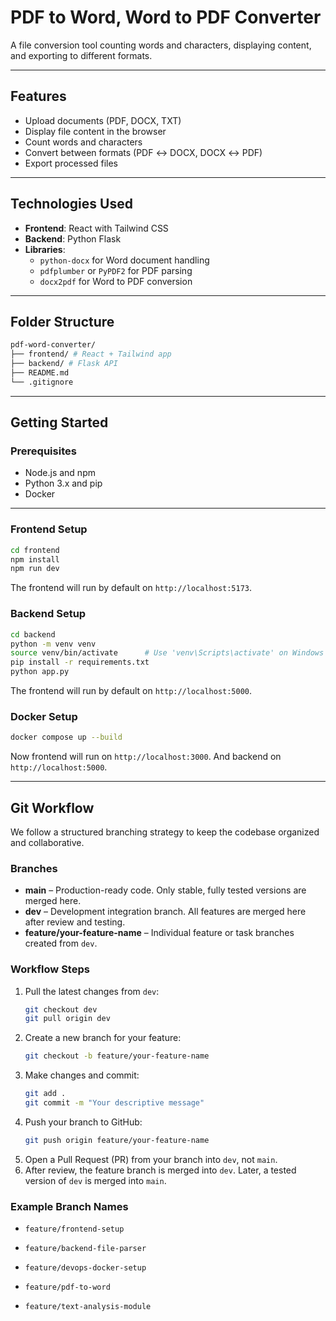# PDF to Word, Word to PDF Converter

A file conversion tool counting words and characters, displaying content, and exporting to different formats.

---

## Features

- Upload documents (PDF, DOCX, TXT)
- Display file content in the browser
- Count words and characters
- Convert between formats (PDF ↔ DOCX, DOCX ↔ PDF)
- Export processed files

---

## Technologies Used

- **Frontend**: React with Tailwind CSS
- **Backend**: Python Flask
- **Libraries**:
  - `python-docx` for Word document handling
  - `pdfplumber` or `PyPDF2` for PDF parsing
  - `docx2pdf` for Word to PDF conversion

---

## Folder Structure

```bash
pdf-word-converter/
├── frontend/ # React + Tailwind app
├── backend/ # Flask API
├── README.md
└── .gitignore
```

---

## Getting Started

### Prerequisites

- Node.js and npm
- Python 3.x and pip
- Docker

---

### Frontend Setup

```bash
cd frontend
npm install
npm run dev
```
The frontend will run by default on ```http://localhost:5173```.

### Backend Setup

```bash
cd backend
python -m venv venv
source venv/bin/activate      # Use 'venv\Scripts\activate' on Windows
pip install -r requirements.txt
python app.py
```
The frontend will run by default on ```http://localhost:5000```.

### Docker Setup

```bash
docker compose up --build
```
Now frontend will run on ```http://localhost:3000```. And backend on ```http://localhost:5000```.

---

## Git Workflow

We follow a structured branching strategy to keep the codebase organized and collaborative.

### Branches

- **main** – Production-ready code. Only stable, fully tested versions are merged here.
- **dev** – Development integration branch. All features are merged here after review and testing.
- **feature/your-feature-name** – Individual feature or task branches created from `dev`.

### Workflow Steps

1. Pull the latest changes from `dev`:
   ```bash
   git checkout dev
   git pull origin dev
   ```
2. Create a new branch for your feature:
   ```bash
   git checkout -b feature/your-feature-name
   ```
3. Make changes and commit:
   ```bash
   git add .
   git commit -m "Your descriptive message"
   ```
4. Push your branch to GitHub:
   ```bash
   git push origin feature/your-feature-name
   ```
5. Open a Pull Request (PR) from your branch into ```dev```, not ```main```.
6. After review, the feature branch is merged into ```dev```. Later, a tested version of ```dev``` is merged into ```main```.

### Example Branch Names

- ```feature/frontend-setup```

- ```feature/backend-file-parser```

- ```feature/devops-docker-setup```

- ```feature/pdf-to-word```

- ```feature/text-analysis-module```
